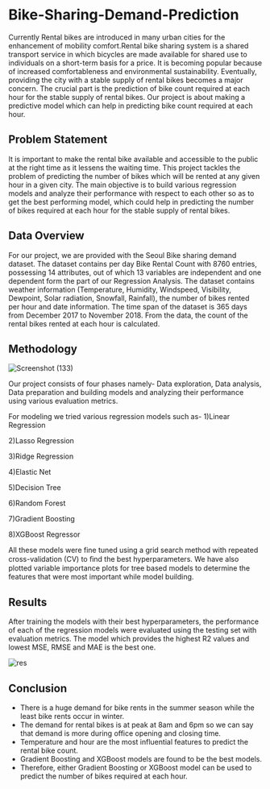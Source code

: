 # Bike-Sharing-Demand-Prediction

Currently Rental bikes are introduced in many urban cities for the enhancement of mobility comfort.Rental bike sharing system is a shared transport service in which bicycles are made available for shared use to individuals on a short-term basis for a price. It is becoming popular because of increased comfortableness and environmental sustainability. Eventually, providing the city with a stable supply of rental bikes becomes a major concern. The crucial part is the prediction of bike count required at each hour for the stable supply of rental bikes. Our project is about making a predictive model which can help in predicting bike count required at each hour.

## Problem Statement
It is important to make the rental bike available and accessible to the public at the right time as it lessens the waiting time. This project tackles the problem of predicting the number of bikes which will be rented at any given hour in a given city. The main objective is to build various regression models and analyze their performance with respect to each other so as to get the best performing model, which could help in predicting the number of bikes required at each hour for the stable supply of rental bikes.

## Data Overview
For our project, we are provided with the Seoul Bike sharing demand dataset. The dataset contains per day Bike Rental Count with 8760 entries, possessing 14 attributes, out of which 13 variables are independent and one dependent form the part of our Regression Analysis. The dataset contains weather information (Temperature, Humidity, Windspeed, Visibility, Dewpoint, Solar radiation, Snowfall, Rainfall), the number of bikes rented per hour and date information. The time span of the dataset is 365 days from December 2017 to November 2018. From the data, the count of the rental bikes rented at each hour is calculated.

## Methodology
![Screenshot (133)](https://user-images.githubusercontent.com/82964400/151691046-bbed0634-1f32-4f20-b469-d26bf938e0f9.png)

Our project consists of four phases namely- Data exploration, Data analysis, Data preparation and building models and analyzing their performance using various evaluation metrics.

For modeling we tried various regression models such as-
1)Linear Regression	      

2)Lasso Regression

3)Ridge Regression	     

4)Elastic Net

5)Decision Tree	          

6)Random Forest

7)Gradient Boosting	      

8)XGBoost Regressor	

All these models were fine tuned using a grid search method with repeated cross-validation (CV) to ﬁnd the best hyperparameters. We have also plotted variable importance plots for tree based models to determine the features that were most important while model building.

## Results

After training the models with their best hyperparameters, the performance of each of the regression models were evaluated using the testing set with evaluation metrics.  The model which provides the highest R2 values and lowest MSE, RMSE and MAE is the best one.

![res](https://user-images.githubusercontent.com/82964400/151691674-23b5ce18-ea09-4481-bde0-05c0b4d41224.png)

## Conclusion

* There is a huge demand for bike rents in the summer season while the least bike rents occur in winter.
* The demand for rental bikes is at peak at 8am and 6pm so we can say that demand is more during office opening and closing time.
* Temperature and hour are the most influential features to predict the rental bike count.
* Gradient Boosting and XGBoost models are found to be the best models.
* Therefore, either Gradient Boosting or XGBoost model can be used to predict the number of bikes required at each hour.

